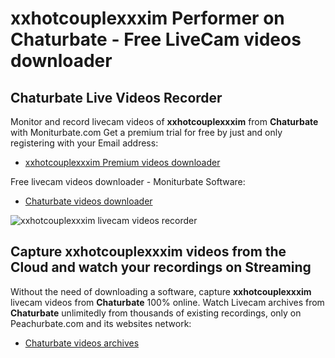 # xxhotcouplexxxim Performer on Chaturbate - Free LiveCam videos downloader

## Chaturbate Live Videos Recorder

Monitor and record livecam videos of **xxhotcouplexxxim** from **Chaturbate** with Moniturbate.com
Get a premium trial for free by just and only registering with your Email address:
* [xxhotcouplexxxim Premium videos downloader](https://moniturbate.com/request-demo-licence-key.html)

Free livecam videos downloader - Moniturbate Software:
* [Chaturbate videos downloader](https://moniturbate.com/moniturbate-download-software.html)

![xxhotcouplexxxim livecam videos recorder](https://peachurnet.com/templates/moniturbate-software.png)


## Capture xxhotcouplexxxim videos from the Cloud and watch your recordings on Streaming

Without the need of downloading a software, capture **xxhotcouplexxxim** livecam videos from **Chaturbate** 100% online.
Watch Livecam archives from **Chaturbate** unlimitedly from thousands of existing recordings, only on Peachurbate.com and its websites network:
* [Chaturbate videos archives](https://peachurnet.com/)